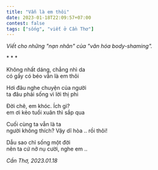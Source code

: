 ```yaml
---
title: "Vẫn là em thôi"
date: 2023-01-18T22:09:57+07:00
contest: false
tags: ["sống", "viết ở Cần Thơ"]
---
```

*Viết cho những "nạn nhân" của "văn hóa body-shaming".*  
  
\* \* \*
  
Không nhất dáng, chẳng nhì da  
có gầy có béo vẫn là em thôi  
  
Hơi đâu nghe chuyện của người  
ta đâu phải sống vì lời thị phi  
  
Đời chê, em khóc. Ích gì?  
em ơi kẻo tuổi xuân thì sắp qua  
  
Cuối cùng ta vẫn là ta  
người không thích? Vậy dĩ hòa .. rồi thôi!  
  
Dẫu sao chỉ sống một đời  
nên ta cứ nở nụ cười, nghe em ..  
  
*Cần Thơ, 2023.01.18*